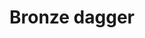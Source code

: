 ---
layout: item
title: Bronze dagger
item-id: 1205
datatable: true
id: 1205
name: "Bronze dagger"
monsters:
  - id: 2481
    name: "Minotaur"
    combat_level: 12
    wiki_url: "https://oldschool.runescape.wiki/w/Minotaur#Level_12"
    drops:
      - quantity: "1"
        noted: false
        rarity: 0.039603960396039604
  - id: 2482
    name: "Minotaur"
    combat_level: 19
    wiki_url: "https://oldschool.runescape.wiki/w/Minotaur#Level_12"
    drops:
      - quantity: "1"
        noted: false
        rarity: 0.039603960396039604
  - id: 2483
    name: "Minotaur"
    combat_level: 27
    wiki_url: "https://oldschool.runescape.wiki/w/Minotaur#Level_27"
    drops:
      - quantity: "1"
        noted: false
        rarity: 0.039603960396039604
---